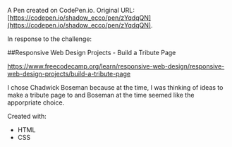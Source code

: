 A Pen created on CodePen.io. Original URL: [https://codepen.io/shadow_ecco/pen/zYqdqQN](https://codepen.io/shadow_ecco/pen/zYqdqQN).

In response to the challenge:

##Responsive Web Design Projects - Build a Tribute Page

https://www.freecodecamp.org/learn/responsive-web-design/responsive-web-design-projects/build-a-tribute-page

I chose Chadwick Boseman because at the time, I was thinking of ideas to make a tribute page to and Boseman at the time seemed like the apporpriate choice. 

Created with:

- HTML
- CSS


